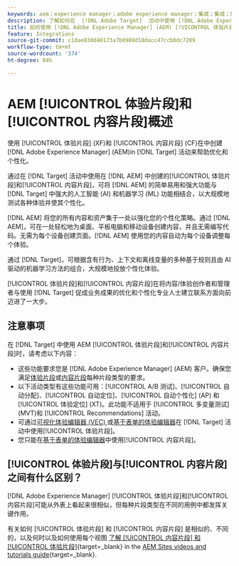 ```yaml
---
keywords: aem；experience manager；adobe experience manager；集成；集成；体验片段；内容片段
description: 了解如何在  [!DNL Adobe Target]  活动中使用 [!DNL Adobe Experience Manager] 体验和内容片段。
title: 如何使用 [!DNL Adobe Experience Manager] (AEM) [!UICONTROL 体验片段]和[!UICONTROL 内容片段]？
feature: Integrations
source-git-commit: c1dae830d40173a7b0988d18dacc47ccb0dc7209
workflow-type: tm+mt
source-wordcount: '374'
ht-degree: 84%

---
```


# AEM [!UICONTROL 体验片段]和[!UICONTROL 内容片段]概述

使用 [!UICONTROL 体验片段] (XF)和 [!UICONTROL 内容片段] (CF)在中创建 [!DNL Adobe Experience Manager] (AEM)in [!DNL Target] 活动来帮助优化和个性化。

通过在 [!DNL Target] 活动中使用在 [!DNL AEM] 中创建的[!UICONTROL 体验片段]和[!UICONTROL 内容片段]，可将 [!DNL AEM] 的简单易用和强大功能与 [!DNL Target] 中强大的人工智能 (AI) 和机器学习 (ML) 功能相结合，以大规模地测试各种体验并使其个性化。

[!DNL AEM] 将您的所有内容和资产集于一处以强化您的个性化策略。通过 [!DNL AEM]，可在一处轻松地为桌面、平板电脑和移动设备创建内容，并且无需编写代码。无需为每个设备创建页面。[!DNL AEM] 使用您的内容自动为每个设备调整每个体验。

通过 [!DNL Target]，可根据含有行为、上下文和离线变量的多种基于规则且由 AI 驱动的机器学习方法的组合，大规模地投放个性化体验。

[!UICONTROL 体验片段]和[!UICONTROL 内容片段]在将内容/体验创作者和管理者与使用 [!DNL Target] 促成业务成果的优化和个性化专业人士建立联系方面向前迈进了一大步。

## 注意事项

在 [!DNL Target] 中使用 AEM [!UICONTROL 体验片段]和[!UICONTROL 内容片段]时，请考虑以下内容：
* 这些功能要求您是 [!DNL Adobe Experience Manager] (AEM) 客户。确保您满足[体验片段](/help/main/c-integrating-target-with-mac/aem/experience-fragments-aem.md#requirements)或[内容片段](/help/main/c-integrating-target-with-mac/aem/content-fragments-aem.md#requirements)每种片段类型的要求。
* 以下活动类型有这些功能可用：[!UICONTROL A/B 测试]、[!UICONTROL 自动分配]、[!UICONTROL 自动定位]、[!UICONTROL 自动个性化] (AP) 和[!UICONTROL 体验定位] (XT)。此功能不适用于 [!UICONTROL 多变量测试] (MVT)和 [!UICONTROL Recommendations] 活动。
* 可通过[可视化体验编辑器 (VEC) ](/help/main/c-experiences/c-visual-experience-composer/visual-experience-composer.md)或[基于表单的体验编辑器](/help/main/c-experiences/form-experience-composer.md)在 [!DNL Target] 活动中使用[!UICONTROL 体验片段]。
* 您只能在[基于表单的体验编辑器](/help/main/c-experiences/form-experience-composer.md)中使用[!UICONTROL 内容片段]。

## [!UICONTROL 体验片段]与[!UICONTROL 内容片段]之间有什么区别？

[!DNL Adobe Experience Manager] [!UICONTROL 体验片段]和[!UICONTROL 内容片段]可能从外表上看起来很相似，但每种片段类型在不同的用例中都发挥关键作用。

有关如何 [!UICONTROL 体验片段] 和 [!UICONTROL 内容片段] 是相似的、不同的，以及何时以及如何使用每个视图 [了解 [!UICONTROL 内容片段] 和 [!UICONTROL 体验片段]](https://experienceleague.adobe.com/docs/experience-manager-learn/sites/content-fragments/understand-content-fragments-and-experience-fragments.html){target=_blank} in the [AEM Sites videos and tutorials guide](https://experienceleague.adobe.com/docs/experience-manager-learn/sites/overview.html){target=_blank}.